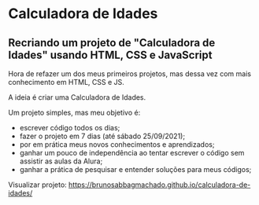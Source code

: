 # Calculadora de Idades
## Recriando um projeto de "Calculadora de Idades" usando HTML, CSS e JavaScript

Hora de refazer um dos meus primeiros projetos, mas dessa vez com mais conhecimento em HTML, CSS e JS.

A ideia é criar uma Calculadora de Idades.

Um projeto simples, mas meu objetivo é:

- escrever código todos os dias;
- fazer o projeto em 7 dias (até sábado 25/09/2021);
- por em prática meus novos conhecimentos e aprendizados;
- ganhar um pouco de independência ao tentar escrever o código sem assistir as aulas da Alura;
- ganhar a prática de pesquisar e entender soluções para meus códigos;

Visualizar projeto: https://brunosabbagmachado.github.io/calculadora-de-idades/
